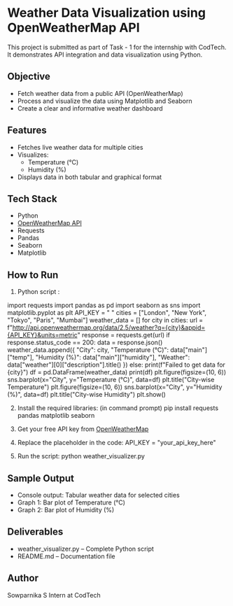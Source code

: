 # Weather Data Visualization using OpenWeatherMap API

This project is submitted as part of Task - 1 for the internship with CodTech. It demonstrates API integration and data visualization using Python.

## Objective
- Fetch weather data from a public API (OpenWeatherMap)
- Process and visualize the data using Matplotlib and Seaborn
- Create a clear and informative weather dashboard

## Features
- Fetches live weather data for multiple cities
- Visualizes:
  - Temperature (°C)
  - Humidity (%)
- Displays data in both tabular and graphical format

## Tech Stack
- Python
- [OpenWeatherMap API](https://openweathermap.org/api)
- Requests
- Pandas
- Seaborn
- Matplotlib

## How to Run
1. Python script :

import requests
import pandas as pd
import seaborn as sns
import matplotlib.pyplot as plt
API_KEY = "                "
cities = ["London", "New York", "Tokyo", "Paris", "Mumbai"]
weather_data = []
for city in cities:
    url = f"http://api.openweathermap.org/data/2.5/weather?q={city}&appid={API_KEY}&units=metric"
    response = requests.get(url)
    if response.status_code == 200:
        data = response.json()
        weather_data.append({
            "City": city,
            "Temperature (°C)": data["main"]["temp"],
            "Humidity (%)": data["main"]["humidity"],
            "Weather": data["weather"][0]["description"].title()
        })
    else:
        print(f"Failed to get data for {city}")
df = pd.DataFrame(weather_data)
print(df)
plt.figure(figsize=(10, 6))
sns.barplot(x="City", y="Temperature (°C)", data=df)
plt.title("City-wise Temperature")
plt.figure(figsize=(10, 6))
sns.barplot(x="City", y="Humidity (%)", data=df)
plt.title("City-wise Humidity")
plt.show()

2. Install the required libraries: (in command prompt)
    pip install requests pandas matplotlib seaborn
    
3. Get your free API key from [OpenWeatherMap](https://openweathermap.org/api)

4. Replace the placeholder in the code:
    API_KEY = "your_api_key_here"
    
5. Run the script:
    python weather_visualizer.py
   
## Sample Output

- Console output: Tabular weather data for selected cities
- Graph 1: Bar plot of Temperature (°C)
- Graph 2: Bar plot of Humidity (%)

## Deliverables
- weather_visualizer.py – Complete Python script
- README.md – Documentation file

## Author
Sowparnika S 
Intern at CodTech
